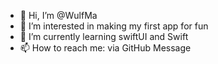 - 👋 Hi, I’m @WulfMa
- 👀 I’m interested in making my first app for fun
- 🌱 I’m currently learning swiftUI and Swift
- 📫 How to reach me: via GitHub Message

<!---
WulfMa/WulfMa is a ✨ special ✨ repository because its `README.md` (this file) appears on your GitHub profile.
You can click the Preview link to take a look at your changes.
--->
